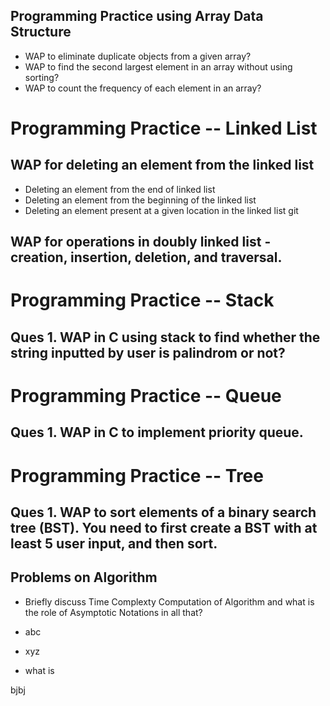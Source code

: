 ## Programming Practice using Array Data Structure 
* WAP to eliminate duplicate objects from a given array?
* WAP to find the second largest element in an array without using sorting?
* WAP to count the frequency of each element in an array?

# Programming Practice -- Linked List

## WAP for deleting an element from the linked list
* Deleting an element from the end of linked list
* Deleting an element from the beginning of the linked list
* Deleting an element present at a given location in the linked list
git
## WAP for operations in doubly linked list - creation, insertion, deletion, and traversal.


# Programming Practice -- Stack

## Ques 1. WAP in C using stack to find whether the string inputted by user is palindrom or not?

# Programming Practice -- Queue

## Ques 1. WAP in C to implement priority queue.

# Programming Practice -- Tree

## Ques 1. WAP to sort elements of a binary search tree (BST). You need to first create a BST with at least 5 user input, and then sort.

## Problems on Algorithm

* Briefly discuss Time Complexty Computation of Algorithm and what is the role of Asymptotic Notations in all that?

* abc
* xyz

* what is


bjbj
